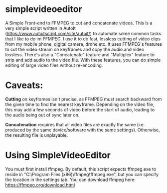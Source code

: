 # simplevideoeditor
A Simple Front-end to FFMPEG to cut and concatenate videos. This is a very simple script written in AutoIt (https://www.autoitscript.com/site/autoit/) to automate some common tasks that I like to do im FFMPEG. I use it to do fast, lossless cutting of video clips from my mobile phone, digital camera, drone etc. It uses FFMPEG's features to cut the video stream on keyframes and copy the audio and video lossless. There's also a "Concatenate" feature and "Multiplex" feature to strip and add audio to the video file. With these features, you can do simple editing of large video files without re-encoding. 

# Caveats: 
**Cutting** on keyframes isn't precise, as FFMPEG must search backward from the given time to find the nearest keyframe. Depending on the video file, this may add a few seconds of video before the start of audio, leading to the audio being out of sync later on. 

**Concatenation** requires that all video files are exactly the same (i.e. produced by the same device/software with the same settings). Otherwise, the resulting file is unplayable.


# Using SimpleVideoEditor
You must first install ffmpeg. By default, this script expects ffmpeg.exe to reside in "C:\Program Files (x86)\ffmpeg\ffmpeg.exe", but you can specify the location in the settings tab. You can download ffmpeg here: https://ffmpeg.org/download.html
